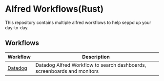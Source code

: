 # Alfred Workflows(Rust)

This repository contains multiple alfred workflows to help seppd up your day-to-day.

Workflows
----------
| Workflow                                                                                       | Description                                                             |
| ---------------------------------------------------------------------------------------------- | ----------------------------------------------------------------------- |
| [Datadog](https://github.com/rust-playground/alfred-workflows-rs/tree/master/datadog-workflow) | Datadog Alfred Workflow to search dashboards, screenboards and monitors |